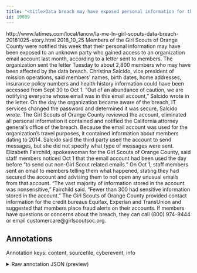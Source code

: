 ```yaml
---
title: "<title>Data breach may have exposed personal information for thousands of Girl Scouts</title>"
id: 10009
---
```


<title>Data breach may have exposed personal information for thousands of Girl Scouts</title>
<source> http://www.latimes.com/local/lanow/la-me-ln-girl-scouts-data-breach-20181025-story.html </source>
<date> 2018_10_25 </date>
<text>
Members of the Girl Scouts of Orange County were notified this week that their personal information may have been exposed to an unknown party who gained access to an organization email account last month, according to a letter sent to members.
The organization sent the letter Tuesday to about 2,800 members who may have been affected by the data breach.
Christina Salcido, vice president of mission operations, said members’ names, birth dates, home addresses, insurance policy numbers and health history information could have been accessed from Sept 30 to Oct 1.
“Out of an abundance of caution, we are notifying everyone whose email was in this email account,” Salcido wrote in the letter.
On the day the organization became aware of the breach, IT services changed the password and determined it was secure, Salcido wrote. The Girl Scouts of Orange County reviewed the account, eliminated all personal information it contained and notified the California attorney general’s office of the breach.
Because the email account was used for the organization’s travel purposes, it contained information about members dating to 2014. Salcido said the third party used the account to send messages, but she did not specify what type of messages were sent.
Elizabeth Fairchild, spokeswoman for the Girl Scouts of Orange County, said staff members noticed Oct 1 that the email account had been used the day before “to send out non-Girl Scout related emails.” On Oct 1, staff members sent an email to members telling them what happened, stating they had secured the account and advising them to not open any unusual emails from that account.
“The vast majority of information stored in the account was nonsensitive,” Fairchild said. “Fewer than 300 had sensitive information stored in the account.”
The Girl Scouts of Orange County provided contact information for the credit bureaus Equifax, Experian and TransUnion and suggested that members place fraud alerts on their accounts.
If members have questions or concerns about the breach, they can call (800) 974-9444 or email customercare@girlscoutsoc.org.
</text>



## Annotations

Annotation keys: content, sourcefile, cyberevent, info

<details>
<summary>Raw annotation JSON (preview)</summary>

```json
{
  "content": "Members of the Girl Scouts of Orange County were notified this week that their personal information may have been exposed to an unknown party who gained access to an organization email account last month, according to a letter sent to members. The organization sent the letter Tuesday to about 2,800 members who may have been affected by the data breach. Christina Salcido, vice president of mission operations, said members\u2019 names, birth dates, home addresses, insurance policy numbers and health history information could have been accessed from Sept 30 to Oct 1. \u201cOut of an abundance of caution, we are notifying everyone whose email was in this email account,\u201d Salcido wrote in the letter. On the day the organization became aware of the breach, IT services changed the password and determined it was secure, Salcido wrote. The Girl Scouts of Orange County reviewed the account, eliminated all personal information it contained and notified the California attorney general\u2019s office of the breach. Because the email account was used for the organization\u2019s travel purposes, it contained information about members dating to 2014. Salcido said the third party used the account to send messages, but she did not specify what type of messages were sent. Elizabeth Fairchild, spokeswoman for the Girl Scouts of Orange County, said staff members noticed Oct 1 that the email account had been used the day before \u201cto send out non-Girl Scout related emails.\u201d On Oct 1, staff members sent an email to members telling them what happened, stating they had secured the account and advising them to not open any unusual emails from that account. \u201cThe vast majority of information stored in the account was nonsensitive,\u201d Fairchild said. \u201cFewer than 300 had sensitive information stored in the account.\u201d The Girl Scouts of Orange County provided contact information for the credit bureaus Equifax, Experian and TransUnion and suggested that members place fraud alerts on their accounts. If members have questions or concerns about the breach, they can call (800) 974-9444 or email customercare@girlscoutsoc.org.",
  "sourcefile": "10009.txt",
  "cyberevent": {
    "hopper": [
      {
        "index": 0,
        "relation": "Same",
        "events": [
          {
            "index": "E2",
            "type": "Attack",
            "realis": "Other",
            "nugget": {
              "startOffset": 104,
              "index": "T2",
              "endOffset": 121,
              "text": "have been exposed"
            },
            "argument": [
              {
                "index": "T3",
                "text": "an unknown party",
                "endOffset": 141,
                "role": {
                  "type": "Attacker"
                },
                "startOffset": 125,
                "type": "Organization"
              },
              {
                "index": "T1",
                "text": "their personal information",
                "endOffset": 99,
                "role": {
                  "type": "Compromised-Data"
                },
                "startOffset": 73,
                "type": "PII"
              },
              {
                "index": "T4",
                "text": "Members",
                "endOffset": 7,
                "role": {
                  "type": "Victim"
                },
                "startOffset": 0,
                "type": "Person"
              },
              {
                "index": "T5",
                "external_reference": {
                  "dbpediaURI": "http://dbpedia.org/resource/Girl_Scouts_of_the_USA",
                  "wikidataid": "Q2576280"
                },
                "endOffset": 43,
                "role": {
                  "type": "Victim"
                },
                "text": "the Girl Scouts of Orange County",
                "startOffset": 11,
                "type": "Organization"
              },
    
```
</details>
